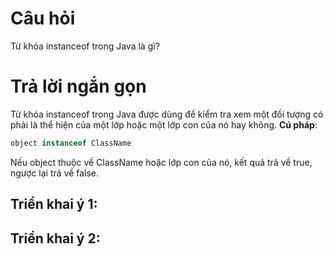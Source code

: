# Câu hỏi
Từ khóa instanceof trong Java là gì?

# Trả lời ngắn gọn  
Từ khóa instanceof trong Java được dùng để kiểm tra xem một đối tượng có phải là thể hiện của một lớp hoặc một lớp con của nó hay không.
**Cú pháp**:
```java
object instanceof ClassName
```
Nếu object thuộc về ClassName hoặc lớp con của nó, kết quả trả về true, ngược lại trả về false.

## Triển khai ý 1:
## Triển khai ý 2:

